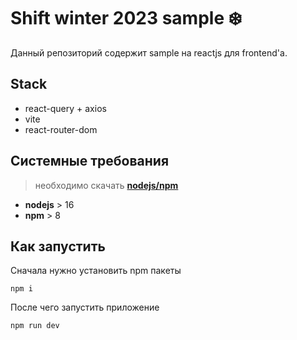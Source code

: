 # **Shift winter 2023 sample ❄️️**

Данный репозиторий содержит sample на reactjs для frontend'а.

## Stack

- react-query + axios
- vite
- react-router-dom

## Системные требования

> необходимо скачать [**nodejs/npm**](https://nodejs.org/en/download/)

- **nodejs** > 16
- **npm** > 8

## Как запустить

Сначала нужно установить npm пакеты

```
npm i
```

После чего запустить приложение

```
npm run dev
```
